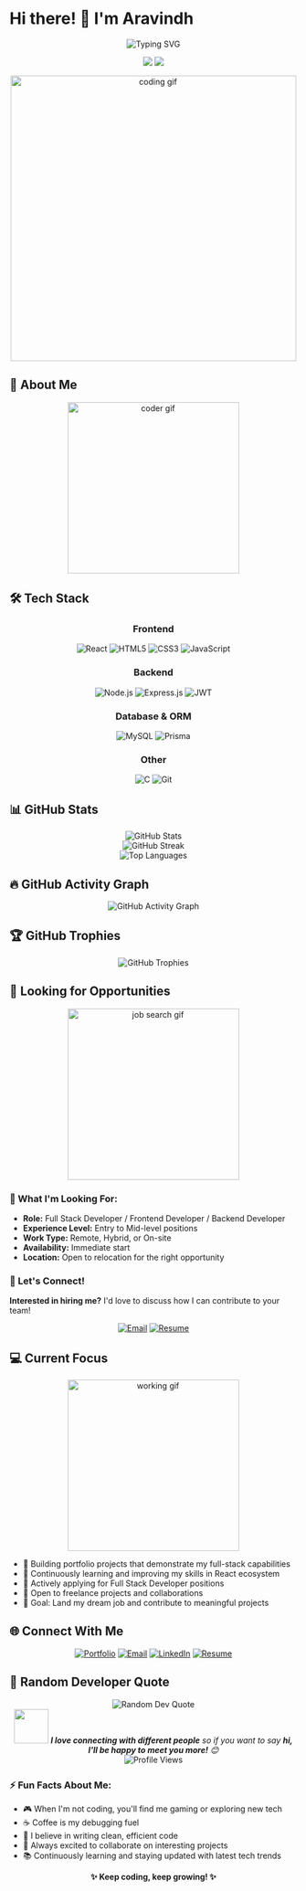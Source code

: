 # Hi there! 👋 I'm Aravindh

<div align="center">
  <img src="https://readme-typing-svg.herokuapp.com?font=Fira+Code&size=30&duration=3000&pause=1000&color=36BCF7&center=true&vCenter=true&multiline=true&width=700&height=120&lines=Full+Stack+Developer;React+%7C+Node.js+%7C+Express;🚀+Open+to+Job+Opportunities;Building+Digital+Experiences" alt="Typing SVG" />
</div>

<div align="center">
  
  ![](https://img.shields.io/badge/🔍-ACTIVELY_SEEKING_OPPORTUNITIES-brightgreen?style=for-the-badge&logoColor=white)
  ![](https://img.shields.io/badge/💼-AVAILABLE_FOR_HIRE-blue?style=for-the-badge&logoColor=white)
  
</div>

<div align="center">
  <img src="https://media.giphy.com/media/qgQUggAC3Pfv687qPC/giphy.gif" width="500" alt="coding gif"/>
</div>

## 🚀 About Me

<div align="center">
  <img src="https://media.giphy.com/media/SWoSkN6DxTszqIKEqv/giphy.gif" width="300" alt="coder gif"/>
</div>

## 🛠️ Tech Stack

<div align="center">

### Frontend
![React](https://img.shields.io/badge/React-20232A?style=for-the-badge&logo=react&logoColor=61DAFB)
![HTML5](https://img.shields.io/badge/HTML5-E34F26?style=for-the-badge&logo=html5&logoColor=white)
![CSS3](https://img.shields.io/badge/CSS3-1572B6?style=for-the-badge&logo=css3&logoColor=white)
![JavaScript](https://img.shields.io/badge/JavaScript-F7DF1E?style=for-the-badge&logo=javascript&logoColor=black)

### Backend
![Node.js](https://img.shields.io/badge/Node.js-43853D?style=for-the-badge&logo=node.js&logoColor=white)
![Express.js](https://img.shields.io/badge/Express.js-404D59?style=for-the-badge)
![JWT](https://img.shields.io/badge/JWT-black?style=for-the-badge&logo=JSON%20web%20tokens)

### Database & ORM
![MySQL](https://img.shields.io/badge/MySQL-00000F?style=for-the-badge&logo=mysql&logoColor=white)
![Prisma](https://img.shields.io/badge/Prisma-3982CE?style=for-the-badge&logo=Prisma&logoColor=white)

### Other
![C](https://img.shields.io/badge/C-00599C?style=for-the-badge&logo=c&logoColor=white)
![Git](https://img.shields.io/badge/GIT-E44C30?style=for-the-badge&logo=git&logoColor=white)

</div>

## 📊 GitHub Stats

<div align="center">
  <img src="https://github-readme-stats.vercel.app/api?username=aravindh99&show_icons=true&theme=tokyonight&hide_border=true&count_private=true" alt="GitHub Stats" />
</div>

<div align="center">
  <img src="https://github-readme-streak-stats.herokuapp.com/?user=aravindh99&theme=tokyonight&hide_border=true" alt="GitHub Streak" />
</div>

<div align="center">
  <img src="https://github-readme-stats.vercel.app/api/top-langs/?username=aravindh99&layout=compact&theme=tokyonight&hide_border=true" alt="Top Languages" />
</div>

## 🔥 GitHub Activity Graph

<div align="center">
  <img src="https://github-readme-activity-graph.vercel.app/graph?username=aravindh99&theme=tokyo-night&hide_border=true&area=true" alt="GitHub Activity Graph" />
</div>

## 🏆 GitHub Trophies

<div align="center">
  <img src="https://github-profile-trophy.vercel.app/?username=aravindh99&theme=tokyonight&no-frame=true&row=1&column=7" alt="GitHub Trophies" />
</div>

## 💼 Looking for Opportunities

<div align="center">
  <img src="https://media.giphy.com/media/3oKIPnAiaMCws8nOsE/giphy.gif" width="300" alt="job search gif"/>
</div>

### 🎯 What I'm Looking For:
- **Role:** Full Stack Developer / Frontend Developer / Backend Developer
- **Experience Level:** Entry to Mid-level positions
- **Work Type:** Remote, Hybrid, or On-site
- **Availability:** Immediate start
- **Location:** Open to relocation for the right opportunity


### 📧 Let's Connect!
**Interested in hiring me?** I'd love to discuss how I can contribute to your team!

<div align="center">
  
  [![Email](https://img.shields.io/badge/📧-Hire_Me-red?style=for-the-badge&logo=gmail&logoColor=white)](mailto:arav.naatchu@gmail.com)
  [![Resume](https://img.shields.io/badge/📄-Download_Resume-green?style=for-the-badge&logo=adobeacrobatreader&logoColor=white)](https://drive.google.com/file/d/1QbhZwqWGYq85FrEZIST6UI5wnlYqd-kf/view?usp=drive_link)
  
</div>


## 💻 Current Focus

<div align="center">
  <img src="https://media.giphy.com/media/13HgwGsXF0aiGY/giphy.gif" width="300" alt="working gif"/>
</div>

- 🔭 Building portfolio projects that demonstrate my full-stack capabilities
- 🌱 Continuously learning and improving my skills in React ecosystem
- 💼 Actively applying for Full Stack Developer positions
- 🤝 Open to freelance projects and collaborations
- 🎯 Goal: Land my dream job and contribute to meaningful projects




## 🌐 Connect With Me

<div align="center">

[![Portfolio](https://img.shields.io/badge/Portfolio-FF5722?style=for-the-badge&logo=todoist&logoColor=white)](https://aravn.xyz)
[![Email](https://img.shields.io/badge/Email-D14836?style=for-the-badge&logo=gmail&logoColor=white)](mailto:arav.naatchu@gmail.com)
[![LinkedIn](https://img.shields.io/badge/LinkedIn-0077B5?style=for-the-badge&logo=linkedin&logoColor=white)](https://linkedin.com/in/aravindh99)
[![Resume](https://img.shields.io/badge/Resume-4285F4?style=for-the-badge&logo=googledrive&logoColor=white)](https://drive.google.com/file/d/1QbhZwqWGYq85FrEZIST6UI5wnlYqd-kf/view?usp=drive_link)

</div>



## 💭 Random Developer Quote

<div align="center">
  <img src="https://quotes-github-readme.vercel.app/api?type=horizontal&theme=tokyonight" alt="Random Dev Quote"/>
</div>



<div align="center">
  <img src="https://media.giphy.com/media/LnQjpWaON8nhr21vNW/giphy.gif" width="60"> 
  <em><b>I love connecting with different people</b> so if you want to say <b>hi, I'll be happy to meet you more!</b> 😊</em>
</div>

<div align="center">
  <img src="https://komarev.com/ghpvc/?username=aravindh99&style=for-the-badge&color=blue" alt="Profile Views"/>
</div>

<div align="center">
  <img src="https://media.giphy.com/media/jpVnC65DmYeyRL4LHS/giphy.gif" width="100%" height="2" alt="divider"/>
</div>

### ⚡ Fun Facts About Me:
- 🎮 When I'm not coding, you'll find me gaming or exploring new tech
- ☕ Coffee is my debugging fuel
- 🚀 I believe in writing clean, efficient code
- 🌟 Always excited to collaborate on interesting projects
- 📚 Continuously learning and staying updated with latest tech trends

<div align="center">
  <b>✨ Keep coding, keep growing! ✨</b>
</div>
